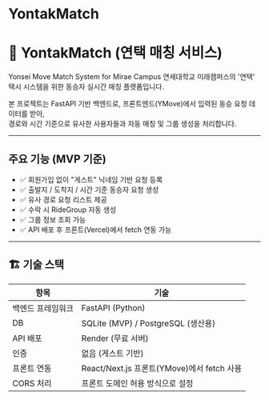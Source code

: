 # YontakMatch
# 🚕 YontakMatch (연택 매칭 서비스)

Yonsei Move Match System for Mirae Campus
연세대학교 미래캠퍼스의 '연택' 택시 시스템을 위한 동승자 실시간 매칭 플랫폼입니다.

본 프로젝트는 FastAPI 기반 백엔드로, 프론트엔드(YMove)에서 입력된 동승 요청 데이터를 받아,  
경로와 시간 기준으로 유사한 사용자들과 자동 매칭 및 그룹 생성을 처리합니다.

---

## 주요 기능 (MVP 기준)

- ✅ 회원가입 없이 "게스트" 닉네임 기반 요청 등록
- ✅ 출발지 / 도착지 / 시간 기준 동승자 요청 생성
- ✅ 유사 경로 요청 리스트 제공
- ✅ 수락 시 RideGroup 자동 생성
- ✅ 그룹 정보 조회 가능
- ✅ API 배포 후 프론트(Vercel)에서 fetch 연동 가능

---

## 🏗 기술 스택

| 항목 | 기술 |
|------|------|
| 백엔드 프레임워크 | FastAPI (Python) |
| DB | SQLite (MVP) / PostgreSQL (생산용) |
| API 배포 | Render (무료 서버) |
| 인증 | 없음 (게스트 기반) |
| 프론트 연동 | React/Next.js 프론트(YMove)에서 fetch 사용 |
| CORS 처리 | 프론트 도메인 허용 방식으로 설정 |

